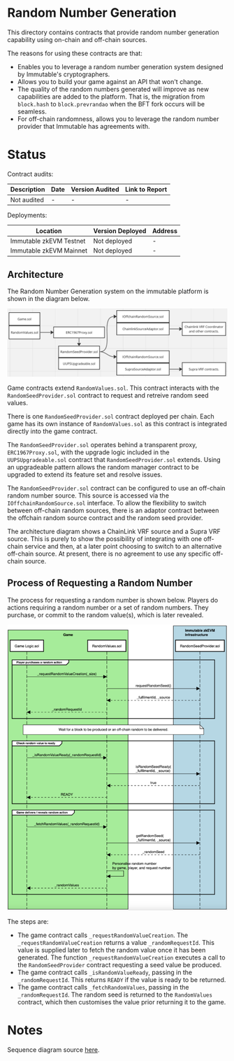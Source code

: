 # Random Number Generation

This directory contains contracts that provide random number generation capability using on-chain and off-chain sources. 

The reasons for using these contracts are that:

* Enables you to leverage a random number generation system designed by Immutable's cryptographers.
* Allows you to build your game against an API that won't change.
* The quality of the random numbers generated will improve as new capabilities are added to the platform. That is, the migration from ```block.hash``` to ```block.prevrandao``` when the BFT fork occurs will be seamless.
* For off-chain randomness, allows you to leverage the random number provider that Immutable has agreements with.

# Status

Contract audits:

| Description               | Date             |Version Audited  | Link to Report |
|---------------------------|------------------|-----------------|----------------|
| Not audited               | -                | -               | -              |

Deployments:

| Location                  | Version Deployed | Address |
|---------------------------|------------------|---------|
| Immutable zkEVM Testnet   | Not deployed     | -       |
| Immutable zkEVM Mainnet   | Not deployed     | -       |

## Architecture

The Random Number Generation system on the immutable platform is shown in the diagram below.

![Random number genration](./random-architecture.png)

Game contracts extend ```RandomValues.sol```. This contract interacts with the ```RandomSeedProvider.sol``` contract to request and retreive random seed values. 

There is one ```RandomSeedProvider.sol``` contract deployed per chain. Each game has its own instance of ```RandomValues.sol``` as this contract is integrated directly into the game contract. 

The ```RandomSeedProvider.sol``` operates behind a transparent proxy, ```ERC1967Proxy.sol```, with the upgrade
logic included in the ```UUPSUpgradeable.sol``` contract that ```RandomSeedProvider.sol``` extends. Using an upgradeable pattern allows the random manager contract to be upgraded to extend its feature set and resolve issues. 

The ```RandomSeedProvider.sol``` contract can be configured to use an off-chain random number source. This source is accessed via the ```IOffchainRandomSource.sol``` interface. To allow the flexibility to switch between off-chain random sources, there is an adaptor contract between the offchain random source contract and the random seed provider.

The architecture diagram shows a ChainLink VRF source and a Supra VRF source. This is purely to show the possibility of integrating with one off-chain service and then, at a later point choosing to switch to an alternative off-chain source. At present, there is no agreement to use any specific off-chain source.



## Process of Requesting a Random Number

The process for requesting a random number is shown below. Players do actions requiring a random number or a set of random numbers. They purchase, or commit to the random value(s), which is later revealed. 

![Random number genration](./random-sequence.png)

The steps are:

* The game contract calls ```_requestRandomValueCreation```.
The ```_requestRandomValueCreation``` returns a value ```_randomRequestId```. This value is supplied later to fetch the random value once it has been generated. The function ```_requestRandomValueCreation``` executes a call to the ```RandomSeedProvider``` contract requesting a seed value be produced.
* The game contract calls ```_isRandomValueReady```, passing in the ```_randomRequestId```. This returns ```READY``` if the value is ready to be returned.
* The game contract calls ```_fetchRandomValues```, passing in the ```_randomRequestId```. The random seed is returned to the ```RandomValues``` contract, which then customises the value prior returning it to the game.


# Notes

Sequence diagram source [here](https://sequencediagram.org/index.html#initialData=C4S2BsFMAICUEMB2ATA9gW2gOQK7oEaQBO0A4pIsfKKogFB0AO8RoAxiM4sAOZGo5G0AMTgQPABa8ikCtABU80vHSRFTFu05Jg0AETLV0ADKoeINgDoAzqnB7o8a2RWQNrC9u76EKDADV4cBxIaxs7Byc4fzoKZHctLmkBIVFxKXxgmEUASXR0HGB4TJgALwBrAFF-AFkAHUQcxAAzIidgIhw2YBwZdWYPDiSfJDR0AGVZZAAFfgA3EGRicPtHZ1ga2JQGPhToafB4AE9iaEZetgknUMdoNr9MeG6QWjpDSABaAD5YfwAuaAAfRkAEcQtZgL4xoEsgBhGTUF6IAAUgOsIFKkAAlHRft8NgDQeDIaMMJNIMhkTjfgAeD4fAlA5o4cDNEDgVTcHLIAA0QNsFzc7zpDP+QPuY1gkDBoWA3K28ToiFQwBgqDmp3ePIJAHV4GBoM1UCR4NBMqg2OVoMBUGaYIx+MguhToMbHIhXc1mh9LvqPRKMNbbYRoEsxBqZMhLDt+IJoLCJJBLXdSZg5kEQtAQM4Ecgjm9XPixYDs1CAhnIFL4HnUQH0FKZRDudT-PiagDS6nycgqzWGoDmaz2Zy5bz+QIiGxsbj-CLGR0QgXVHOxbBKgBBAAiAE0FTG9u9Q5Bw8RnAB6O6QDVBHOpxzPV7vIsAgeQYCXMvoGHg2uphvE5sZzbAEeDfT9u2RftBzZDkKFHPk0QnKcWzndtxS7KYgJ+MVplPWggmzGA62gRA8EIEgGnwI5oB4Vw+UYQ4TiIPlRkvRtdFIghliXSAVxfOtv1CPcGBEoA).